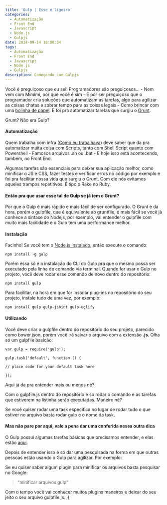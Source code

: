 ```yaml
---
title: 'Gulp | Esse é ligeiro'
categories:
  - Automatização
  - Front End
  - Javascript
  - Node.js
  - Gulpjs
date: 2014-09-14 18:00:34
tags:
  - Automatização
  - Front End
  - Javascript
  - Node.js
  - Gulpjs
description: Começando com Gulpjs
---
```


Você é preguiçoso que eu sei! Programadores são preguiçosos... - Nem vem com Mimimi, por que você é sim - É por ser preguiçoso que o programador cria soluções que automatizam as tarefas, algo para agilizar as coisas chatas e sobrar tempo para as coisas legais - Como brincar com uma [bolinha de papel](https://www.youtube.com/watch?v=wn0OlzoD0Xs "Bolinha de papel"). E foi pra automatizar tarefas que surgiu o [Grunt](http://gruntjs.com/ "Grunt").

Grunt? Não era Gulp?<!--more-->

#### Automatização

Quem trabalha com infra ([Como eu trabalhava](http://woliveiras.com.br/voce-faz-o-que-voce-gosta/ "Você faz o que você gosta?")) deve saber que da pra automatizar muita coisa com Scripts, tanto com Shell Script quanto com Powershell - Famosos arquivos .sh ou .bat - E hoje isso está acontecendo, também, no Front End.

Algumas tarefas são essenciais para deixar sua aplicação melhor, como minificar o JS e CSS, fazer testes e verificar erros no código por exemplo e foi pra facilitar nossa vida que surgiu o Grunt. Com ele nós evitamos aqueles trampos repetitivos. É tipo o Rake no Ruby.

#### Então pra que usar esse tal de Gulp se já tem o Grunt?

Por que o Gulp é mais rápido e mais fácil de ser configurado. O Grunt é da hora, porém o gulpfile, que é equivalente ao gruntfile, é mais fácil se você já conhece a sintaxe do Nodejs, por exemplo, vai entender o gulpfile com muito mais facilidade e o Gulp tem uma performance melhor.

#### Instalação

Facinho! Se você tem o [Node.js instalado](http://woliveiras.com.br/node-js-instalacao/ "Um pouquinho de Node.js (Intro e Instalação)"), então execute o comando:

```
npm install -g gulp
```

Porém essa só é a instalação do CLI do Gulp pra que o mesmo possa ser executado pela linha de comando via terminal. Quando for usar o Gulp no projeto, você deve rodar esse comando de novo dentro do repositório:

```
npm install gulp
```

Para facilitar, na hora em que for instalar plug-ins no repositório do seu projeto, instale tudo de uma vez, por exemplo:

```
npm install gulp gulp-jshint gulp-uglify
```

#### Utilizando

Você deve criar o gulpfile dentro do repositório do seu projeto, parecido como bower.json, porém você irá salvar o arquivo com a extensão **.js**. Olha só um gulpfile basicão:

```
var gulp = require('gulp');

gulp.task('default', function () {

// place code for your default task here

});
```

Aqui já da pra entender mais ou menos né?

Com o gulpfile.js dentro do repositório é só rodar o comando e as tarefas que estiverem na listinha serão executadas. Maneiro né?

Se você quiser rodar uma task específica no lugar de rodar tudo o que estiver no arquivo basta rodar gulp e o nome da task.

#### Mas não pare por aqui, vale a pena dar uma conferida nessa outra dica

O Gulp possui algumas tarefas básicas que precisamos entender, e elas estão [aqui](https://github.com/gulpjs/gulp/blob/master/docs/API.md).

Depois de entender isso é só dar uma pesquisada na forma em que outras pessoas estão usando o Gulp para agilizar. Por exemplo:

Se eu quiser saber algum plugin para minificar os arquivos basta pesquisar no Google:
> “minificar arquivos gulp”

Com o tempo você vai conhecer muitos plugins maneiros e deixar do seu jeito o seu arquivo gulpfile.js. ;)
